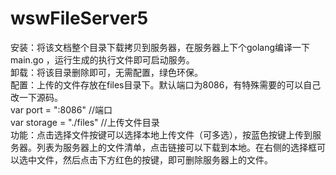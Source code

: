 # wswFileServer5 
安装：将该文档整个目录下载拷贝到服务器，在服务器上下个golang编译一下main.go ，运行生成的执行文件即可启动服务。  
卸载：将该目录删除即可，无需配置，绿色环保。  
配置：上传的文件存放在files目录下。默认端口为8086，有特殊需要的可以自己改一下源码。  
var port = ":8086"      	//端口  
var storage = "./files"         //上传文件目录  
功能：点击选择文件按键可以选择本地上传文件（可多选），按蓝色按键上传到服务器。列表为服务器上的文件清单，点击链接可以下载到本地。在右侧的选择框可以选中文件，然后点击下方红色的按键，即可删除服务器上的文件。
